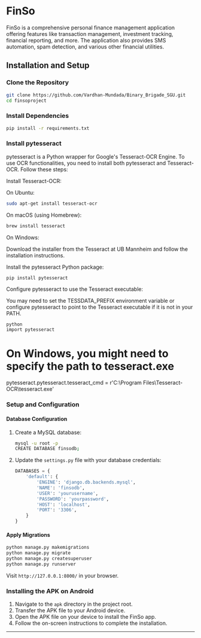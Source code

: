 
# FinSo

FinSo is a comprehensive personal finance management application offering features like transaction management, investment tracking, financial reporting, and more. The application also provides SMS automation, spam detection, and various other financial utilities.

## Installation and Setup

### Clone the Repository

```bash
git clone https://github.com/Vardhan-Mundada/Binary_Brigade_SGU.git
cd finsoproject
```

### Install Dependencies

```bash
pip install -r requirements.txt
```



### Install pytesseract
pytesseract is a Python wrapper for Google's Tesseract-OCR Engine. To use OCR functionalities, you need to install both pytesseract and Tesseract-OCR. Follow these steps:

Install Tesseract-OCR:

On Ubuntu:
```bash
sudo apt-get install tesseract-ocr
```


On macOS (using Homebrew):

```bash
brew install tesseract
```



On Windows:

Download the installer from the Tesseract at UB Mannheim and follow the installation instructions.

Install the pytesseract Python package:

```bash
pip install pytesseract
```



Configure pytesseract to use the Tesseract executable:

You may need to set the TESSDATA_PREFIX environment variable or configure pytesseract to point to the Tesseract executable if it is not in your PATH.
```
python
import pytesseract
```

# On Windows, you might need to specify the path to tesseract.exe
pytesseract.pytesseract.tesseract_cmd = r'C:\Program Files\Tesseract-OCR\tesseract.exe'

### Setup and Configuration

#### Database Configuration

1. Create a MySQL database:

    ```bash
    mysql -u root -p
    CREATE DATABASE finsodb;
    ```

2. Update the `settings.py` file with your database credentials:

    ```python
    DATABASES = {
        'default': {
            'ENGINE': 'django.db.backends.mysql',
            'NAME': 'finsodb',
            'USER': 'yourusername',
            'PASSWORD': 'yourpassword',
            'HOST': 'localhost',
            'PORT': '3306',
        }
    }
    ```

#### Apply Migrations

```bash
python manage.py makemigrations
python manage.py migrate
python manage.py createsuperuser
python manage.py runserver
```

Visit `http://127.0.0.1:8000/` in your browser.

### Installing the APK on Android

1. Navigate to the `apk` directory in the project root.
2. Transfer the APK file to your Android device.
3. Open the APK file on your device to install the FinSo app.
4. Follow the on-screen instructions to complete the installation.

---
